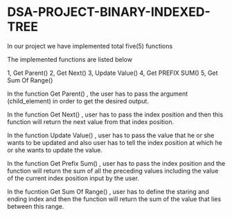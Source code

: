 # DSA-PROJECT-BINARY-INDEXED-TREE
In our project we have implemented total five(5) functions

The implemented functions are listed below

1, Get Parent()
2, Get Next()
3, Update Value()
4, Get PREFIX SUM()
5, Get Sum Of Range()

In the function Get Parent() , the user has to pass the argument (child_element) in order to get the desired output.

In the function Get Next() , user has to pass the index position and then this function will return the next value from that index position.

In the function Update Value() , user has to pass the value that he or she wants to be updated and also user has to tell the index position at which he or she wants to update the value.

In the function Get Prefix Sum() , user has to pass the index position and the function will return the sum of all the preceding values including the value of the current index position input by the user.

In the fucntion Get Sum Of Range() , user has to define the staring and ending index and then the function will return the sum of the value that lies between this range.
